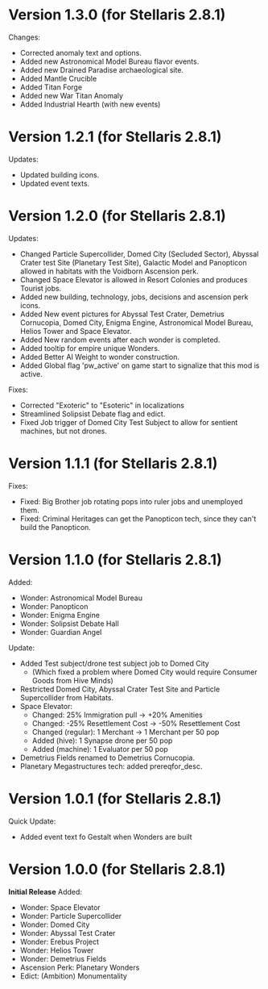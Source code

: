 # Version 1.3.0 (for Stellaris 2.8.1)
Changes:
* Corrected anomaly text and options.
* Added new Astronomical Model Bureau flavor events.
* Added new Drained Paradise archaeological site.
* Added Mantle Crucible
* Added Titan Forge
* Added new War Titan Anomaly
* Added Industrial Hearth (with new events)

# Version 1.2.1 (for Stellaris 2.8.1)
Updates:
* Updated building icons.
* Updated event texts.

# Version 1.2.0 (for Stellaris 2.8.1)
Updates:
* Changed Particle Supercollider, Domed City (Secluded Sector), Abyssal Crater test Site (Planetary Test Site), Galactic Model and Panopticon allowed in habitats with the Voidborn Ascension perk.
* Changed Space Elevator is allowed in Resort Colonies and produces Tourist jobs.
* Added new building, technology, jobs, decisions and ascension perk icons.
* Added New event pictures for Abyssal Test Crater, Demetrius Cornucopia, Domed City, Enigma Engine, Astronomical Model Bureau, Helios Tower and Space Elevator.
* Added New random events after each wonder is completed.
* Added tooltip for empire unique Wonders.
* Added Better AI Weight to wonder construction.
* Added Global flag 'pw_active' on game start to signalize that this mod is active.

Fixes:
* Corrected "Exoteric" to "Esoteric" in localizations
* Streamlined Solipsist Debate flag and edict.
* Fixed Job trigger of Domed City Test Subject to allow for sentient machines, but not drones.

# Version 1.1.1 (for Stellaris 2.8.1)
Fixes:
* Fixed: Big Brother job rotating pops into ruler jobs and unemployed them.
* Fixed: Criminal Heritages can get the Panopticon tech, since they can't build the Panopticon.

# Version 1.1.0 (for Stellaris 2.8.1)

Added:
* Wonder: Astronomical Model Bureau
* Wonder: Panopticon
* Wonder: Enigma Engine
* Wonder: Solipsist Debate Hall
* Wonder: Guardian Angel

Update:
* Added Test subject/drone test subject job to Domed City
  * (Which fixed a problem where Domed City would require Consumer Goods from Hive Minds)
* Restricted Domed City, Abyssal Crater Test Site and Particle Supercollider from Habitats.
* Space Elevator:
  * Changed: 25% Immigration pull -> +20% Amenities
  * Changed: -25% Resettlement Cost -> -50% Resettlement Cost
  * Changed (regular): 1 Merchant -> 1 Merchant per 50 pop
  * Added (hive): 1 Synapse drone per 50 pop
  * Added (machine): 1 Evaluator per 50 pop
* Demetrius Fields renamed to Demetrius Cornucopia.
* Planetary Megastructures tech: added prereqfor_desc.

# Version 1.0.1 (for Stellaris 2.8.1)

Quick Update:
* Added event text fo Gestalt when Wonders are built

# Version 1.0.0 (for Stellaris 2.8.1)

**Initial Release**
Added:
* Wonder: Space Elevator
* Wonder: Particle Supercollider
* Wonder: Domed City
* Wonder: Abyssal Test Crater
* Wonder: Erebus Project
* Wonder: Helios Tower
* Wonder: Demetrius Fields
* Ascension Perk: Planetary Wonders
* Edict: (Ambition) Monumentality
